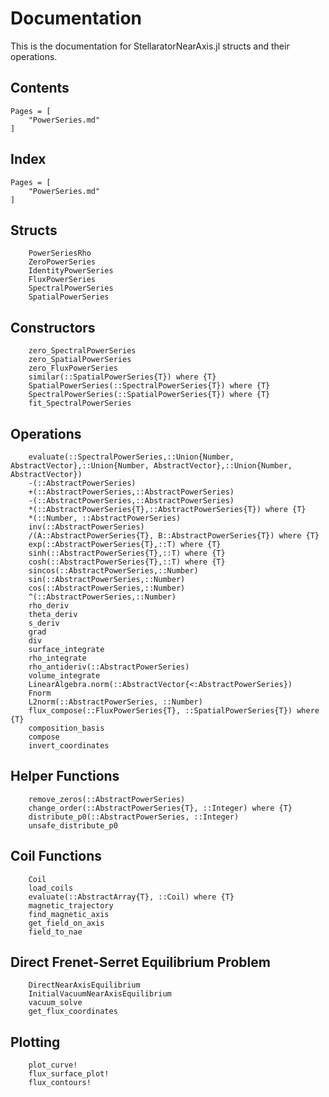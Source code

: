 # Documentation
This is the documentation for StellaratorNearAxis.jl structs and their operations.

## Contents
```@contents
Pages = [
    "PowerSeries.md"
]
```

## Index
```@index
Pages = [
    "PowerSeries.md"
]
```

## Structs
```@docs
    PowerSeriesRho
    ZeroPowerSeries
    IdentityPowerSeries
    FluxPowerSeries
    SpectralPowerSeries
    SpatialPowerSeries
```

## Constructors
```@docs
    zero_SpectralPowerSeries
    zero_SpatialPowerSeries
    zero_FluxPowerSeries
    similar(::SpatialPowerSeries{T}) where {T}
    SpatialPowerSeries(::SpectralPowerSeries{T}) where {T}
    SpectralPowerSeries(::SpatialPowerSeries{T}) where {T}
    fit_SpectralPowerSeries
```

## Operations
```@docs
    evaluate(::SpectralPowerSeries,::Union{Number, AbstractVector},::Union{Number, AbstractVector},::Union{Number, AbstractVector})
    -(::AbstractPowerSeries)
    +(::AbstractPowerSeries,::AbstractPowerSeries)
    -(::AbstractPowerSeries,::AbstractPowerSeries)
    *(::AbstractPowerSeries{T},::AbstractPowerSeries{T}) where {T}
    *(::Number, ::AbstractPowerSeries)
    inv(::AbstractPowerSeries)
    /(A::AbstractPowerSeries{T}, B::AbstractPowerSeries{T}) where {T}
    exp(::AbstractPowerSeries{T},::T) where {T}
    sinh(::AbstractPowerSeries{T},::T) where {T}
    cosh(::AbstractPowerSeries{T},::T) where {T}
    sincos(::AbstractPowerSeries,::Number)
    sin(::AbstractPowerSeries,::Number)
    cos(::AbstractPowerSeries,::Number)
    ^(::AbstractPowerSeries,::Number)
    rho_deriv
    theta_deriv
    s_deriv
    grad
    div
    surface_integrate
    rho_integrate
    rho_antideriv(::AbstractPowerSeries)
    volume_integrate
    LinearAlgebra.norm(::AbstractVector{<:AbstractPowerSeries})
    Fnorm
    L2norm(::AbstractPowerSeries, ::Number)
    flux_compose(::FluxPowerSeries{T}, ::SpatialPowerSeries{T}) where {T}
    composition_basis
    compose
    invert_coordinates
```

## Helper Functions
```@docs
    remove_zeros(::AbstractPowerSeries)
    change_order(::AbstractPowerSeries{T}, ::Integer) where {T}
    distribute_p0(::AbstractPowerSeries, ::Integer)
    unsafe_distribute_p0
```

## Coil Functions
```@docs
    Coil
    load_coils
    evaluate(::AbstractArray{T}, ::Coil) where {T}
    magnetic_trajectory
    find_magnetic_axis
    get_field_on_axis
    field_to_nae
```

## Direct Frenet-Serret Equilibrium Problem
```@docs
    DirectNearAxisEquilibrium
    InitialVacuumNearAxisEquilibrium
    vacuum_solve
    get_flux_coordinates
```

## Plotting
```@docs
    plot_curve!
    flux_surface_plot!
    flux_contours!
```